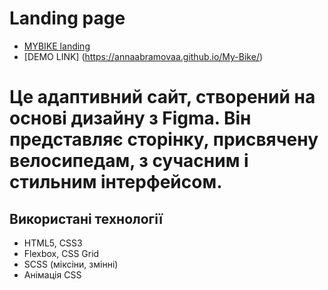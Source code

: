 # Landing page
- [MYBIKE landing](https://www.figma.com/file/NZQAIydtHo5QkINyGLHNcq/BIKE-New-Version?node-id=0%3A1)
- [DEMO LINK] (https://annaabramovaa.github.io/My-Bike/)

# Це адаптивний сайт, створений на основі дизайну з Figma. Він представляє сторінку, присвячену велосипедам, з сучасним і стильним інтерфейсом.

## Використані технології
- HTML5, CSS3
- Flexbox, CSS Grid
- SCSS (міксіни, змінні)
- Анімація CSS

